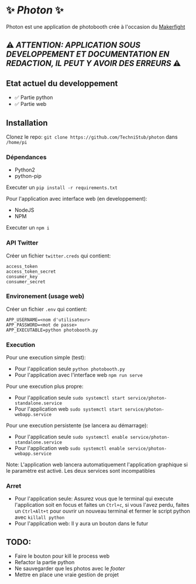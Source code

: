 # ✨ ***Photon*** ✨

Photon est une application de photobooth crée à l'occasion du [Makerfight](https://www.makerfight.fr)

## ⚠️ ***ATTENTION: APPLICATION SOUS DEVELOPPEMENT ET DOCUMENTATION EN REDACTION, IL PEUT Y AVOIR DES ERREURS*** ⚠️

## Etat actuel du developpement

 - ✅ Partie python
 - ✅ Partie web 

## Installation

Clonez le repo: `git clone https://github.com/TechniStub/photon` dans `/home/pi`

### Dépendances

 - Python2
 - python-pip

Executer un `pip install -r requirements.txt`

Pour l'application avec interface web (en developpement):
 - NodeJS
 - NPM

Executer un `npm i`

### API Twitter

Créer un fichier `twitter.creds` qui contient:
```
access_token
access_token_secret
consumer_key
consumer_secret
```

### Environement (usage web)

Créer un fichier `.env` qui contient:
```
APP_USERNAME=<nom d'utilisateur>
APP_PASSWORD=<mot de passe>
APP_EXECUTABLE=python photobooth.py
```

### Execution 

Pour une execution simple (test): 

 - Pour l'application seule  `python photobooth.py`
 - Pour l'application avec l'interface web  `npm run serve`

Pour une execution plus propre:

 - Pour l'application seule `sudo systemctl start service/photon-standalone.service`
 - Pour l'application web `sudo systemctl start service/photon-webapp.service`

Pour une execution persistente (se lancera au démarrage):

 - Pour l'application seule `sudo systemctl enable service/photon-standalone.service`
 - Pour l'application web `sudo systemctl enable service/photon-webapp.service`

Note: L'application web lancera automatiquement l'application graphique si le paramètre est activé. Les deux services sont incompatibles

### Arret

 - Pour l'application seule: Assurez vous que le terminal qui execute l'application soit en focus et faites un `Ctrl+c`, si vous l'avez perdu, faites un `Ctrl+Alt+t` pour ouvrir un nouveau terminal et fermer le script python avec `killall python`
 - Pour l'application web: Il y aura un bouton dans le futur

## TODO:
 - Faire le bouton pour kill le process web
 - Refactor la partie python 
 - Ne sauvegarder que les photos avec le *footer*
 - Mettre en place une vraie gestion de projet 